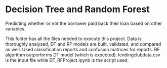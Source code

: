 
# Decision Tree and Random Forest 
Predicting whether or not the borrower paid back their loan based on other variables.  

This folder has all the files needed to execute this project. Data is thoroughly analyzed, DT and RF models are built, validated, and compared as well. 
Used classification reports and confusion matrices for reports. 
RF algorithm outperforms DT model (which is expected). lendingclubdata.csv is the input file while DT_RFProject.ipynb is the script used. 
